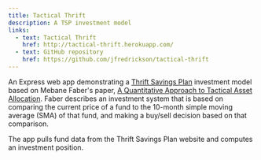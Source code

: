 ```yaml
---
title: Tactical Thrift
description: A TSP investment model
links:
  - text: Tactical Thrift
    href: http://tactical-thrift.herokuapp.com/
  - text: GitHub repository
    href: https://github.com/jfredrickson/tactical-thrift
---
```


An Express web app demonstrating a [Thrift Savings Plan](https://www.tsp.gov/) investment model based on Mebane Faber's paper, [A Quantitative Approach to Tactical Asset Allocation](https://papers.ssrn.com/sol3/papers.cfm?abstract_id=962461). Faber describes an investment system that is based on comparing the current price of a fund to the 10-month simple moving average (SMA) of that fund, and making a buy/sell decision based on that comparison.

The app pulls fund data from the Thrift Savings Plan website and computes an investment position.
